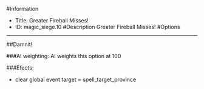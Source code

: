 #Information
 - Title: Greater Fireball Misses!
 - ID: magic_siege.10
#Description
Greater Fireball Misses!
#Options

___
##Damnit!

###AI weighting:
AI weights this option at 100


###Efects:<ul><li>clear global event target = spell_target_province</li></ul>
